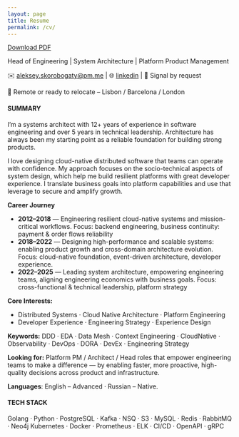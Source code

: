 ```yaml
---
layout: page
title: Resume
permalink: /cv/
---
```

<a href="/cv-aleksey-skorobogaty.pdf" download>Download PDF</a>

Head of Engineering | System Architecture | Platform Product Management

✉️ aleksey.skorobogaty@pm.me | 🌐 [linkedin](https://www.linkedin.com/in/aleksey-skorobogaty/ ) | 🔐 Signal by request

📍 Remote or ready to relocate – Lisbon / Barcelona / London

#### SUMMARY
I’m a systems architect with 12+ years of experience in software engineering and over 5 years in technical leadership. Architecture has always been my starting point as a reliable foundation for building strong products.

I love designing cloud-native distributed software that teams can operate with confidence. My approach focuses on the socio-technical aspects of system design, which help me build resilient platforms with great developer experience. I translate business goals into platform capabilities and use that leverage to secure and amplify growth.

**Career Journey**
- **2012–2018** — Engineering resilient cloud-native systems and mission-critical workflows.
    Focus: backend engineering, business continuity: payment & order flows reliability
- **2018–2022** — Designing high-performance and scalable systems: enabling product growth and cross-domain architecture evolution.
    Focus: cloud-native foundation, event-driven architecture, developer experience.
- **2022–2025** — Leading system architecture, empowering engineering teams, aligning engineering economics with business goals.
    Focus: cross-functional & technical leadership, platform strategy

**Core Interests:**
- Distributed Systems · Cloud Native Architecture · Platform Engineering
- Developer Experience · Engineering Strategy · Experience Design

**Keywords:**
DDD · EDA · Data Mesh · Context Engineering · CloudNative · Observability · DevOps · DORA · DevEx · Engineering Strategy

**Looking for:** Platform PM / Architect / Head roles that empower engineering teams to make a difference — by enabling faster, more proactive, high-quality decisions across product and infrastructure.

**Languages**: English – Advanced · Russian – Native.

#### TECH STACK
Golang · Python · PostgreSQL · Kafka · NSQ · S3 · MySQL · Redis · RabbitMQ · Neo4j
Kubernetes · Docker · Prometheus · ELK · CI/CD · OpenAPI · gRPC
